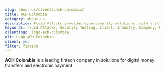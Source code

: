 ```yaml
---
slug: about-us/clients/ach-colombia/
title: ACH Colombia
category: about-us
description: Fluid Attacks provides cybersecurity solutions, with a strong focus on Continuous Hacking, for clients in multiple industries highlighted in this section.
keywords: Fluid Attacks, Security Testing, Client, Industry, Company, Organization, Pentesting, Ethical Hacking
clientlogo: logo-ach-colombia
alt: Logo ACH Colombia
client: yes
filter: fintech
---
```


**ACH Colombia** is a leading fintech company
in solutions for digital money transfers and electronic payment.
